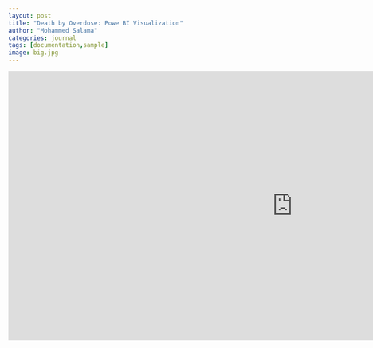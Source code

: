 ```yaml
---
layout: post
title: "Death by Overdose: Powe BI Visualization"
author: "Mohammed Salama"
categories: journal
tags: [documentation,sample]
image: big.jpg
---
```

<iframe width="1140" height="541.25" src="https://app.powerbi.com/reportEmbed?reportId=a72a12cf-1b35-490c-aae1-78a67d677db4&autoAuth=true&ctid=718b8a9b-44d8-441a-a344-4294ea842172&config=eyJjbHVzdGVyVXJsIjoiaHR0cHM6Ly93YWJpLXdlc3QtdXMtcmVkaXJlY3QuYW5hbHlzaXMud2luZG93cy5uZXQvIn0%3D" frameborder="0" allowFullScreen="true"></iframe>